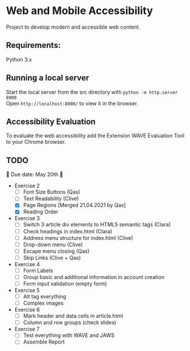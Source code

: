 # Web and Mobile Accessibility

Project to develop modern and accessible web content.

## Requirements:

Python 3.x

## Running a local server 

Start the local server from the src directory with `python -m http.server 8000`  
Open `http://localhost:8000/` to view it in the browser.


## Accessibility Evaluation

To evaluate the web accessibility add the Extension WAVE Evaluation Tool to your Chrome browser.

## TODO 
📅 Due date: May 20th 📅  

- Exercise 2 
    - [ ] Font Size Buttons  (Qas) 
    - [ ] Text Readability   (Clive) 
    - [x] Page Regions [Merged 21.04.2021 by Qas]
    - [x] Reading Order 
- Exercise 3 
    - [ ] Switch 3 article div elements to HTML5 semantic tags (Clara)
    - [ ] Check headings in index.html (Clara)
    - [ ] Address menu structure for index.html (Clive)
    - [ ] Drop-down menu (Clive)
    - [ ] Escape menu closing (Qas) 
    - [ ] Skip Links (Clive + Qas) 
- Exercise 4
    - [ ] Form Labels
    - [ ] Group basic and additional information in account creation
    - [ ] Form input validation (empty form) 
- Exercise 5
    - [ ] Alt tag everything
    - [ ] Complex images 
- Exercise 6 
    - [ ] Mark header and data cells in article.html
    - [ ] Column and row groups (check slides) 
- Exercise 7
    - [ ] Test everything with WAVE and JAWS
    - [ ] Assemble Report

